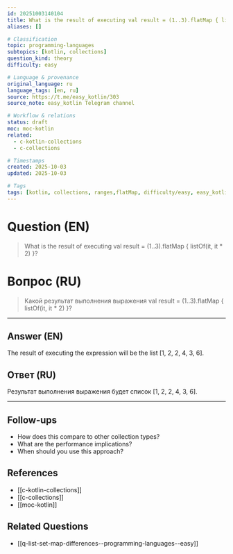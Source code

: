 ```yaml
---
id: 20251003140104
title: What is the result of executing val result = (1..3).flatMap { listOf(it, it * 2) }? / Какой результат выполнения выражения val result = (1..3).flatMap { listOf(it, it * 2) }?
aliases: []

# Classification
topic: programming-languages
subtopics: [kotlin, collections]
question_kind: theory
difficulty: easy

# Language & provenance
original_language: ru
language_tags: [en, ru]
source: https://t.me/easy_kotlin/303
source_note: easy_kotlin Telegram channel

# Workflow & relations
status: draft
moc: moc-kotlin
related:
  - c-kotlin-collections
  - c-collections

# Timestamps
created: 2025-10-03
updated: 2025-10-03

# Tags
tags: [kotlin, collections, ranges,flatMap, difficulty/easy, easy_kotlin, lang/ru, programming-languages]
---
```


# Question (EN)
> What is the result of executing val result = (1..3).flatMap { listOf(it, it * 2) }?

# Вопрос (RU)
> Какой результат выполнения выражения val result = (1..3).flatMap { listOf(it, it * 2) }?

---

## Answer (EN)

The result of executing the expression will be the list [1, 2, 2, 4, 3, 6].

## Ответ (RU)

Результат выполнения выражения будет список [1, 2, 2, 4, 3, 6].

---

## Follow-ups
- How does this compare to other collection types?
- What are the performance implications?
- When should you use this approach?

## References
- [[c-kotlin-collections]]
- [[c-collections]]
- [[moc-kotlin]]

## Related Questions
- [[q-list-set-map-differences--programming-languages--easy]]
